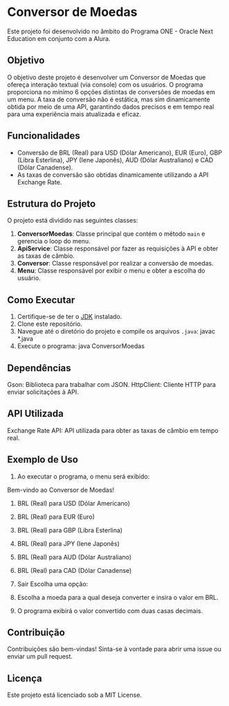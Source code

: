 # Conversor de Moedas

Este projeto foi desenvolvido no âmbito do Programa ONE - Oracle Next Education em conjunto com a Alura.

## Objetivo

O objetivo deste projeto é desenvolver um Conversor de Moedas que ofereça interação textual (via console) com os usuários. O programa proporciona no mínimo 6 opções distintas de conversões de moedas em um menu. A taxa de conversão não é estática, mas sim dinamicamente obtida por meio de uma API, garantindo dados precisos e em tempo real para uma experiência mais atualizada e eficaz.

## Funcionalidades

- Conversão de BRL (Real) para USD (Dólar Americano), EUR (Euro), GBP (Libra Esterlina), JPY (Iene Japonês), AUD (Dólar Australiano) e CAD (Dólar Canadense).
- As taxas de conversão são obtidas dinamicamente utilizando a API Exchange Rate.

## Estrutura do Projeto

O projeto está dividido nas seguintes classes:

1. **ConversorMoedas**: Classe principal que contém o método `main` e gerencia o loop do menu.
2. **ApiService**: Classe responsável por fazer as requisições à API e obter as taxas de câmbio.
3. **Conversor**: Classe responsável por realizar a conversão de moedas.
4. **Menu**: Classe responsável por exibir o menu e obter a escolha do usuário.

## Como Executar

1. Certifique-se de ter o [JDK](https://www.oracle.com/java/technologies/javase-jdk11-downloads.html) instalado.
2. Clone este repositório.
3. Navegue até o diretório do projeto e compile os arquivos `.java`:   javac *.java
4. Execute o programa: 
java ConversorMoedas

## Dependências
Gson: Biblioteca para trabalhar com JSON.
HttpClient: Cliente HTTP para enviar solicitações à API.

## API Utilizada
Exchange Rate API: API utilizada para obter as taxas de câmbio em tempo real.

## Exemplo de Uso
1. Ao executar o programa, o menu será exibido:

Bem-vindo ao Conversor de Moedas!
1. BRL (Real) para USD (Dólar Americano)
2. BRL (Real) para EUR (Euro)
3. BRL (Real) para GBP (Libra Esterlina)
4. BRL (Real) para JPY (Iene Japonês)
5. BRL (Real) para AUD (Dólar Australiano)
6. BRL (Real) para CAD (Dólar Canadense)
7. Sair
Escolha uma opção:

2. Escolha a moeda para a qual deseja converter e insira o valor em BRL.

3. O programa exibirá o valor convertido com duas casas decimais.

## Contribuição

Contribuições são bem-vindas! Sinta-se à vontade para abrir uma issue ou enviar um pull request.

## Licença

Este projeto está licenciado sob a MIT License.